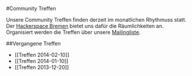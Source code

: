 #Community Treffen

Unsere Community Treffen finden derzeit im monatlichen Rhythmuss statt.
Der [Hackerspace Bremen](https://www.hackerspace-bremen.de/) bietet uns dafür die Räumlichkeiten an.
Organisiert werden die Treffen über unsere [Mailingliste](https://planetcyborg.de/mailman/listinfo/ff-bremen).

##Vergangene Treffen
* [[Treffen 2014-02-10]]
* [[Treffen 2014-01-10]]
* [[Treffen 2013-12-20]]